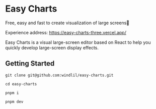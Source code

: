 <h1>
  Easy Charts
</h1>
<p>Free, easy and fast to create visualization of large screens🎉</P>

Experience address: https://easy-charts-three.vercel.app/

Easy Charts is a visual large-screen editor based on React to help you quickly develop large-screen display effects.

## Getting Started
```
git clone git@github.com:windlil/easy-charts.git

cd easy-charts

pnpm i

pnpm dev
```